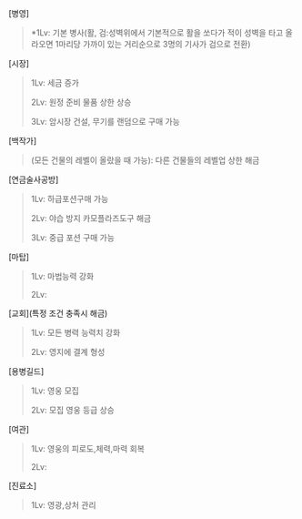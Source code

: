 [병영] 
>
>*1Lv: 기본 병사(활, 검:성벽위에서 기본적으로 활을 쏘다가 적이 성벽을 타고 올라오면 1마리당 가까이 있는 거리순으로 3명의 기사가 검으로 전환)

[시장] 
>
>1Lv: 세금 증가
>
>2Lv: 원정 준비 물품 상한 상승
>
>3Lv: 암시장 건설, 무기를 랜덤으로 구매 가능

[백작가]
>
>(모든 건물의 레벨이 올랐을 때 가능): 다른 건물들의 레벨업 상한 해금

[연금술사공방] 
>
>1Lv: 하급포션구매 가능
>
>2Lv: 야습 방지 카모플라즈도구 해금
>
>3Lv: 중급 포션 구매 가능

[마탑] 
>
>1Lv: 마법능력 강화
>
>2Lv: 

[교회](특정 조건 충족시 해금) 
>
>1Lv: 모든 병력 능력치 강화
>
>2Lv: 영지에 결계 형성
                      

[용병길드] 
>
>1Lv: 영웅 모집
>
>2Lv: 모집 영웅 등급 상승

[여관] 
>
>1Lv: 영웅의 피로도,체력,마력 회복
>
>2Lv: 

[진료소]
>
>1Lv: 영광,상처 관리
